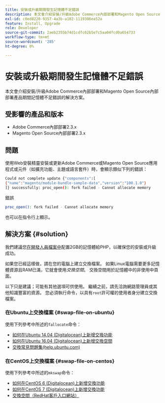 ```yaml
---
title: 安裝或升級期間發生記憶體不足錯誤
description: 本文會介紹安裝/升級Adobe Commerce內部部署和Magento Open Source內部部署產品期間記憶體不足錯誤的解決方案。
exl-id: c0ed8228-9357-4a3b-a102-1119386ea52a
feature: Install, Upgrade
role: Developer
source-git-commit: 2aeb2355b74d1cdfc62b5e7c5aa04fcd0a654733
workflow-type: tm+mt
source-wordcount: '285'
ht-degree: 0%

---
```


# 安裝或升級期間發生記憶體不足錯誤

本文會介紹安裝/升級Adobe Commerce內部部署和Magento Open Source內部部署產品期間記憶體不足錯誤的解決方案。

## 受影響的產品和版本

* Adobe Commerce內部部署2.3.x
* Magento Open Source內部部署2.3.x

## 問題

使用Web安裝精靈安裝或更新Adobe Commerce或Magento Open Source應用程式或元件（如擴充功能、主題或語言套件）時，會顯示類似下列的錯誤：

```bash
Could not complete update {"components":[
{"name":"magento/module-bundle-sample-data","version":"100.1.0"}
]} successfully: proc_open(): fork failed - Cannot allocate memory
```

錯誤

```bash
proc_open(): fork failed - Cannot allocate memory
```

也可以在指令行上顯示。

## 解決方案 {#solution}

我們建議您[在開發人員檔案中](https://experienceleague.adobe.com/zh-hant/docs/commerce-operations/installation-guide/prerequisites/php-settings)配置2GB的記憶體給PHP，以確保您的安裝或升級成功。

如果您已經這樣做，請在您的電腦上建立交換檔案。 如果Linux電腦需要更多記憶體資源且RAM已滿，它就會使用&#x200B;*交換空間*。 交換空間用於記憶體中的非使用中頁面。

以下只是建議；可能有其他選項可供使用。 繼續之前，請先洽詢網路管理員或其他知識豐富的資源。 您必須執行命令，以具有`root`許可權的使用者身分建立交換檔案。

### 在Ubuntu上交換檔案 {#swap-file-on-ubuntu}

使用下列參考中所述的`fallocate`命令：

* [如何在Ubuntu 14.04 (Digitalocean)上新增交換功能](https://www.digitalocean.com/community/tutorials/how-to-add-swap-on-ubuntu-14-04)
* [如何在Ubuntu 16.04 (Digitalocean)上新增交換空間](https://www.digitalocean.com/community/tutorials/how-to-add-swap-space-on-ubuntu-16-04)
* [交換常見問題集(help.ubuntu.com)](https://help.ubuntu.com/community/SwapFaq)

### 在CentOS上交換檔案 {#swap-file-on-centos}

使用下列參考中所述的`mkswap`命令：

* [如何在CentOS 6 (Digitalocean)上新增交換功能](https://www.digitalocean.com/community/tutorials/how-to-add-swap-on-centos-6)
* [如何在CentOS 7 (Digitalocean)上新增交換功能](https://www.digitalocean.com/community/tutorials/how-to-add-swap-on-centos-7)
* [交換空間（RedHat客戶入口網站）](https://access.redhat.com/documentation/en-US/Red_Hat_Enterprise_Linux/6/html/Storage_Administration_Guide/ch-swapspace.html)
